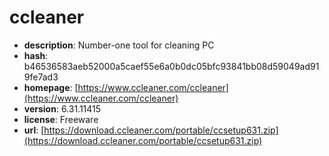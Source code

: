# ccleaner

- **description**: Number-one tool for cleaning PC
- **hash**: b46536583aeb52000a5caef55e6a0b0dc05bfc93841bb08d59049ad919fe7ad3
- **homepage**: [https://www.ccleaner.com/ccleaner](https://www.ccleaner.com/ccleaner)
- **version**: 6.31.11415
- **license**: Freeware
- **url**: [https://download.ccleaner.com/portable/ccsetup631.zip](https://download.ccleaner.com/portable/ccsetup631.zip)

